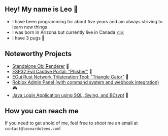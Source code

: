 ## Hey! My name is Leo 👋
- I have been programming for about five years and am always striving to learn new things 
- I was born in Arizona but currently live in Canada 🇨🇦 
- I have 3 pugs 🐶

## Noteworthy Projects
* [Standalone Obj Renderer](https://github.com/LeoL6/Obj-Renderer) 🔺
* [ESP32 Evil Captive Portal: "Phisher"](https://github.com/LeoL6/Phisher) 🎣
* [EGui Rust Network Trilateration Tool: "Triangle Gator"](https://github.com/LeoL6/triangle-gator) 🐊
* [Roblox Admin Panel (with command system and webhook integration)](https://github.com/LeoL6/Roblox-Admin-Panel) 🎮
* [Java Login Application using SQL, Swing, and BCrypt](https://github.com/LeoL6/minecraft-cheat-installer) 📁

## How you can reach me
If you need to get ahold of me, feel free to shoot me an email at `contact@leonardolees.com`!

<!--
**LeoL6/LeoL6** is a ✨ _special_ ✨ repository because its `README.md` (this file) appears on your GitHub profile.

Here are some ideas to get you started:

- 🔭 I’m currently working on ...
- 🌱 I’m currently learning ...
- 👯 I’m looking to collaborate on ...
- 🤔 I’m looking for help with ...
- 💬 Ask me about ...
- 📫 How to reach me: ...
- 😄 Pronouns: ...
- ⚡ Fun fact: ...
-->
